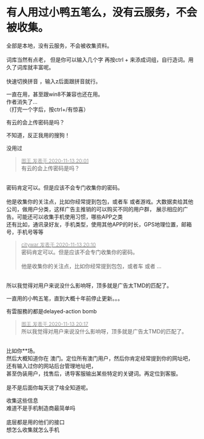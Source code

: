 # 有人用过小鸭五笔么，没有云服务，不会被收集。


全部是本地，没有云服务，不会被收集资料。<br />
<br />
词库当然有点老， 但是你可以输入几个字 再按ctrl + 来添成词组，自行造词。用久了词库就丰富呢。<br />
<br />
快速切换拼音 ，输入z后面跟拼音就行。

一直在用，甚至跟win8不兼容也还在用。<br />
作者消失了…<br />
（打完一个字后，按ctrl+/有惊喜）

有云的会上传密码是吗？

不知道，反正我用的搜狗！

没用过

<div class="quote"><blockquote><font size="2"><a href="https://www.hostloc.com/forum.php?mod=redirect&amp;goto=findpost&amp;pid=9450155&amp;ptid=766363" target="_blank"><font color="#999999">图王 发表于 2020-11-13 20:01</font></a></font><br />
有云的会上传密码是吗？</blockquote></div><br />
密码肯定可以。但是应该不会专门收集你的密码。<br />
<br />
他是收集你的关注点，比如你经常提到包包，或者车 或者游戏。大数据卖给其他公司，做用户分类，这样广告主推销的可以购买不同的用户群， 展示相应的广告。可能还可以收集手机使用习惯，哪些APP之类<br />
还有比如，通讯录好友，手机类型，使用其他APP的时长，GPS地理位置，邮箱号，手机号等等

<div class="quote"><blockquote><font size="2"><a href="https://www.hostloc.com/forum.php?mod=redirect&amp;goto=findpost&amp;pid=9450202&amp;ptid=766363" target="_blank"><font color="#999999">citywar 发表于 2020-11-13 20:10</font></a></font><br />
密码肯定可以。但是应该不会专门收集你的密码。<br />
<br />
他是收集你的关注点，比如你经常提到包包，或者车 或者 ...</blockquote></div><br />
所以我觉得对用户来说没什么影响呀，顶多就是广告太TMD的匹配了。

一直用的小鸭五笔，直到大概十年前停止更新。。。

有雲服務的都是delayed-action bomb

<div class="quote"><blockquote><font size="2"><a href="https://www.hostloc.com/forum.php?mod=redirect&amp;goto=findpost&amp;pid=9450244&amp;ptid=766363" target="_blank"><font color="#999999">图王 发表于 2020-11-13 20:17</font></a></font><br />
所以我觉得对用户来说没什么影响呀，顶多就是广告太TMD的匹配了。</blockquote></div><br />
比如你**场。<br />
然后大概知道你在 澳门。定位所有澳门用户，然后你肯定经常提到你的网址吧，还有输入过你的网站后台管理地址吧，<br />
甚至伪装用户，找售后，诱导客服输出某些特定的关键词。再定位到客服。<br />
<br />
是不是后面你每天说了啥全知道呢。

收集这些信息<br />
难道不是手机制造商最简单吗<br />
<br />
底层都是用的他们的接口<br />
想怎么收集就怎么手机<br />

